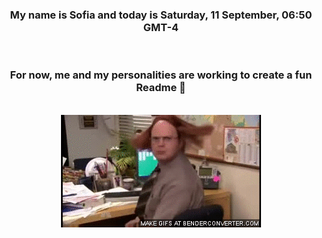 


<div align="center">
<h3 >My name is Sofia and today is Saturday, 11 September, 06:50 GMT-4</h3><br>
<h3 >For now, me and my personalities are working to create a fun Readme 👋
</h3><br>
<img src='img/dwight.gif' alt='working...'/>
</div>
